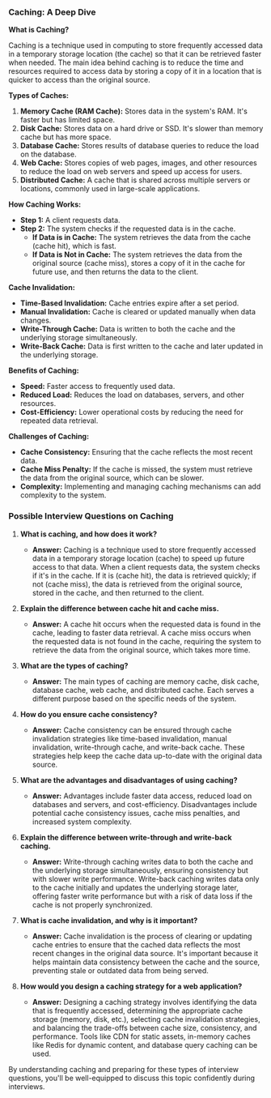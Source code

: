 ### **Caching: A Deep Dive**

**What is Caching?**

Caching is a technique used in computing to store frequently accessed data in a temporary storage location (the cache) so that it can be retrieved faster when needed. The main idea behind caching is to reduce the time and resources required to access data by storing a copy of it in a location that is quicker to access than the original source.

**Types of Caches:**
1. **Memory Cache (RAM Cache):** Stores data in the system's RAM. It's faster but has limited space.
2. **Disk Cache:** Stores data on a hard drive or SSD. It's slower than memory cache but has more space.
3. **Database Cache:** Stores results of database queries to reduce the load on the database.
4. **Web Cache:** Stores copies of web pages, images, and other resources to reduce the load on web servers and speed up access for users.
5. **Distributed Cache:** A cache that is shared across multiple servers or locations, commonly used in large-scale applications.

**How Caching Works:**
- **Step 1:** A client requests data.
- **Step 2:** The system checks if the requested data is in the cache.
  - **If Data is in Cache:** The system retrieves the data from the cache (cache hit), which is fast.
  - **If Data is Not in Cache:** The system retrieves the data from the original source (cache miss), stores a copy of it in the cache for future use, and then returns the data to the client.
  
**Cache Invalidation:**
- **Time-Based Invalidation:** Cache entries expire after a set period.
- **Manual Invalidation:** Cache is cleared or updated manually when data changes.
- **Write-Through Cache:** Data is written to both the cache and the underlying storage simultaneously.
- **Write-Back Cache:** Data is first written to the cache and later updated in the underlying storage.

**Benefits of Caching:**
- **Speed:** Faster access to frequently used data.
- **Reduced Load:** Reduces the load on databases, servers, and other resources.
- **Cost-Efficiency:** Lower operational costs by reducing the need for repeated data retrieval.

**Challenges of Caching:**
- **Cache Consistency:** Ensuring that the cache reflects the most recent data.
- **Cache Miss Penalty:** If the cache is missed, the system must retrieve the data from the original source, which can be slower.
- **Complexity:** Implementing and managing caching mechanisms can add complexity to the system.

### **Possible Interview Questions on Caching**

1. **What is caching, and how does it work?**
   - **Answer:** Caching is a technique used to store frequently accessed data in a temporary storage location (cache) to speed up future access to that data. When a client requests data, the system checks if it's in the cache. If it is (cache hit), the data is retrieved quickly; if not (cache miss), the data is retrieved from the original source, stored in the cache, and then returned to the client.

2. **Explain the difference between cache hit and cache miss.**
   - **Answer:** A cache hit occurs when the requested data is found in the cache, leading to faster data retrieval. A cache miss occurs when the requested data is not found in the cache, requiring the system to retrieve the data from the original source, which takes more time.

3. **What are the types of caching?**
   - **Answer:** The main types of caching are memory cache, disk cache, database cache, web cache, and distributed cache. Each serves a different purpose based on the specific needs of the system.

4. **How do you ensure cache consistency?**
   - **Answer:** Cache consistency can be ensured through cache invalidation strategies like time-based invalidation, manual invalidation, write-through cache, and write-back cache. These strategies help keep the cache data up-to-date with the original data source.

5. **What are the advantages and disadvantages of using caching?**
   - **Answer:** Advantages include faster data access, reduced load on databases and servers, and cost-efficiency. Disadvantages include potential cache consistency issues, cache miss penalties, and increased system complexity.

6. **Explain the difference between write-through and write-back caching.**
   - **Answer:** Write-through caching writes data to both the cache and the underlying storage simultaneously, ensuring consistency but with slower write performance. Write-back caching writes data only to the cache initially and updates the underlying storage later, offering faster write performance but with a risk of data loss if the cache is not properly synchronized.

7. **What is cache invalidation, and why is it important?**
   - **Answer:** Cache invalidation is the process of clearing or updating cache entries to ensure that the cached data reflects the most recent changes in the original data source. It's important because it helps maintain data consistency between the cache and the source, preventing stale or outdated data from being served.

8. **How would you design a caching strategy for a web application?**
   - **Answer:** Designing a caching strategy involves identifying the data that is frequently accessed, determining the appropriate cache storage (memory, disk, etc.), selecting cache invalidation strategies, and balancing the trade-offs between cache size, consistency, and performance. Tools like CDN for static assets, in-memory caches like Redis for dynamic content, and database query caching can be used.

By understanding caching and preparing for these types of interview questions, you'll be well-equipped to discuss this topic confidently during interviews.

